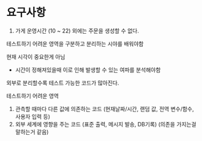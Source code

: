 # 요구사항
1. 가게 운영시간 (10 ~ 22) 외에는 주문을 생성할 수 없다.

테스트하기 어려운 영역을 구분하고 분리하는 시야를 배워야함

현재 시각이 중요한게 아님
 - 시간이 정해져있을때 이로 인해 발생할 수 있는 여파를 분석해야함

외부로 분리할수록 테스트 가능한 코드가 많아진다.

테스트하기 어려운 영역

1. 관측할 때마다 다른 값에 의존하는 코드 (현재날짜/시간, 랜덤 값, 전역 변수/함수, 사용자 입력 등)
2. 외부 세계에 영향을 주는 코드 (표준 출력, 메시지 발송, DB기록) (의존을 가지는걸 말하는거 같음)